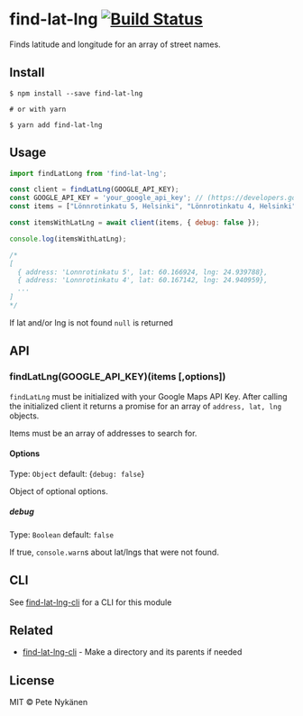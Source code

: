 # find-lat-lng [![Build Status](https://travis-ci.org/motleyagency/find-lat-lng.svg?branch=master)](https://travis-ci.org/motleyagency/find-lat-lng)

Finds latitude and longitude for an array of street names.

## Install

```
$ npm install --save find-lat-lng

# or with yarn

$ yarn add find-lat-lng
```

## Usage

```js
import findLatLong from 'find-lat-lng';

const client = findLatLng(GOOGLE_API_KEY);
const GOOGLE_API_KEY = 'your_google_api_key'; // (https://developers.google.com/maps/documentation/javascript/get-api-key)
const items = ["Lönnrotinkatu 5, Helsinki", "Lönnrotinkatu 4, Helsinki"];

const itemsWithLatLng = await client(items, { debug: false });

console.log(itemsWithLatLng);

/*
[
  { address: 'Lonnrotinkatu 5', lat: 60.166924, lng: 24.939788},
  { address: 'Lonnrotinkatu 4', lat: 60.167142, lng: 24.940959},
  ...
]
*/

```

If lat and/or lng is not found `null` is returned

## API

### findLatLng(GOOGLE_API_KEY)(items [,options])

`findLatLng` must be initialized with your Google Maps API Key. After calling the initialized client it
returns a promise for an array of `address, lat, lng` objects.

Items must be an array of addresses to search for.

#### Options

Type: `Object`
default: {`debug: false`}

Object of optional options.

##### debug

Type: `Boolean`
default: `false`

If true, `console.warn`s about lat/lngs that were not found.

## CLI

See [find-lat-lng-cli](https://github.com/motleyagency/find-lat-lng-cli) for a CLI for this module


## Related

- [find-lat-lng-cli](https://github.com/motleyagency/find-lat-lng-cli) - Make a directory and its parents if needed

## License

MIT © Pete Nykänen
